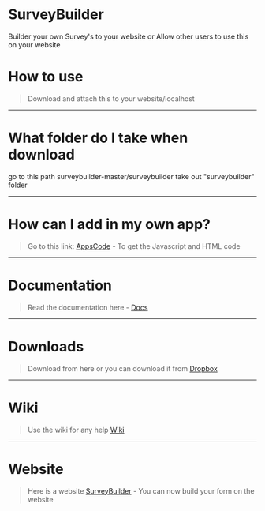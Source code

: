 # SurveyBuilder

Builder your own Survey's to your website or Allow other users to use this on your website

# How to use

> Download and attach this to your website/localhost
--------------------------------------------------------------------------------------------------------------------
# What folder do I take when download

go to this path surveybuilder-master/surveybuilder
take out "surveybuilder" folder

---------------------------------------------------------------------------------------------------------------------

# How can I add in my own app?

> Go to this link: [AppsCode](https://github.com/MasterGames2020/SurveyBuilder-Apps-code) - To get the Javascript and HTML code

-------------------------------------------------------------------------------------------------------------------------------------

# Documentation

> Read the documentation here - [Docs](http://surveybuilder.epizy.com/Documentation.php) 

-------------------------------------------------------------------------------------------------------------------------------------

# Downloads

> Download from here or you can download it from [Dropbox](https://www.dropbox.com/sh/6c9t9b9cor8puq2/AAAduiWmhrWeR1Q4r9EZtcbFa?dl=0)

***

# Wiki 

> Use the wiki for any help [Wiki](https://github.com/MasterGames2020/SurveyBuilder/wiki)

***

# Website

> Here is a website [SurveyBuilder](http://linkshorty.epizy.com/SurveyBuilder) - You can now build your form on the website
